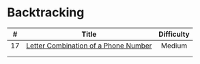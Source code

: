 
# Backtracking
| # | Title | Difficulty |
| :-----:| :----: | :----: |
|17|[Letter Combination of a Phone Number](https://github.com/yuxuanm/Leetcode-Java/blob/master/Leetcode/src/stringandinteger/Q17LetterCombinationsOfPhoneNumber.java)| Medium |
||[]()|  |
||[]()|  |
